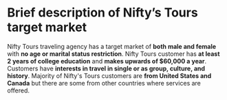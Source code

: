 <h1>Brief description of Nifty’s Tours target market</h1>
<p>Nifty Tours traveling agency has a target market of <strong>both male and female </strong> with <strong>no age or marital status restriction</strong>. Nifty Tours customer has <strong>at least 2 years of college education</strong> and <strong>makes upwards of $60,000 a year</strong>. Customers have <strong>interests in travel in single or as group, culture, and history</strong>. Majority of Nifty's Tours customers are <strong>from United States and Canada</strong> but there are some from other countries where services are offered.</p>
